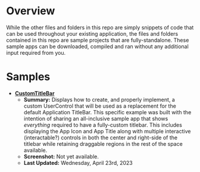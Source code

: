 # Overview

While the other files and folders in this repo are simply snippets of code that can be used throughout your existing application, the files and folders contained in this repo are sample projects that are fully-standalone. These sample apps can be downloaded, compiled and ran without any additional input required from you.

# Samples

- [**CustomTitleBar**](/Samples/CustomTitleBar/readme.md)
    - **Summary:** Displays how to create, and properly implement, a custom UserControl that will be used as a replacement for the default Application TitleBar. This specific example was built with the intention of sharing an all-inclusive sample app that shows *everything* required to have a fully-custom titlebar. This includes displaying the App Icon and App Title along with multiple interactive (interactable?) controls in both the center and right-side of the titlebar while retaining draggable regions in the rest of the space available.
    - **Screenshot:** Not yet available.
    - **Last Updated:** Wednesday, April 23rd, 2023
